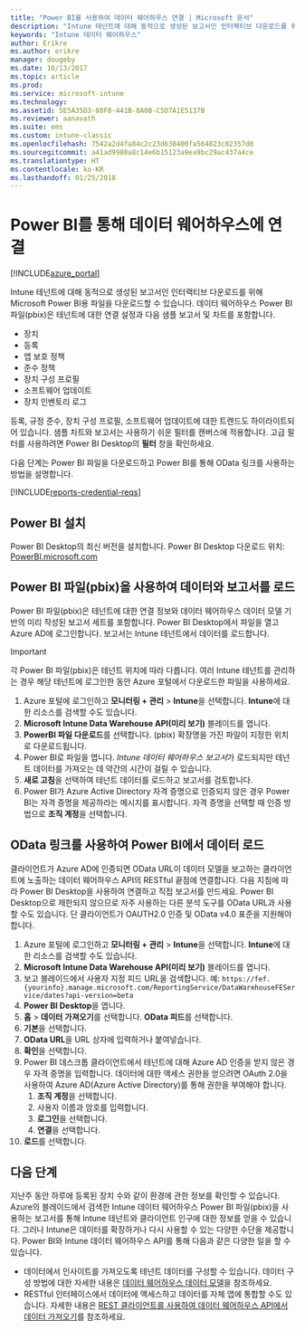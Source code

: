 ```yaml
---
title: "Power BI를 사용하여 데이터 웨어하우스 연결 | Microsoft 문서"
description: "Intune 테넌트에 대해 동적으로 생성된 보고서인 인터랙티브 다운로드를 위해 Microsoft Power BI용 파일을 다운로드할 수 있습니다."
keywords: "Intune 데이터 웨어하우스"
author: Erikre
ms.author: erikre
manager: dougeby
ms.date: 10/13/2017
ms.topic: article
ms.prod: 
ms.service: microsoft-intune
ms.technology: 
ms.assetid: 5E5A35D3-88F8-441B-8A0B-C5D7A1E5137B
ms.reviewer: aanavath
ms.suite: ems
ms.custom: intune-classic
ms.openlocfilehash: 7542a2d4fa84c2c23d638400fa564823c02357d0
ms.sourcegitcommit: a41ad9988a8c14e6b15123a9ea9bc29ac437a4ce
ms.translationtype: HT
ms.contentlocale: ko-KR
ms.lasthandoff: 01/25/2018
---
```

# <a name="connect-to-the-data-warehouse-with-power-bi"></a>Power BI를 통해 데이터 웨어하우스에 연결

[!INCLUDE[azure_portal](./includes/azure_portal.md)]

Intune 테넌트에 대해 동적으로 생성된 보고서인 인터랙티브 다운로드를 위해 Microsoft Power BI용 파일을 다운로드할 수 있습니다. 데이터 웨어하우스 Power BI 파일(pbix)은 테넌트에 대한 연결 설정과 다음 샘플 보고서 및 차트를 포함합니다.  

  -  장치
  -  등록
  -  앱 보호 정책
  -  준수 정책
  -  장치 구성 프로필
  -  소프트웨어 업데이트
  -  장치 인벤토리 로그

등록, 규정 준수, 장치 구성 프로필, 소프트웨어 업데이트에 대한 트렌드도 하이라이트되어 있습니다. 샘플 차트와 보고서는 사용하기 쉬운 필터를 캔버스에 적용합니다. 고급 필터를 사용하려면 Power BI Desktop의 **필터** 창을 확인하세요.

다음 단계는 Power BI 파일을 다운로드하고 Power BI를 통해 OData 링크를 사용하는 방법을 설명합니다.

[!INCLUDE[reports-credential-reqs](./includes/reports-credential-reqs.md)]

## <a name="install-power-bi"></a>Power BI 설치

Power BI Desktop의 최신 버전을 설치합니다. Power BI Desktop 다운로드 위치: [PowerBI.microsoft.com](https://powerbi.microsoft.com/en-us/desktop)

## <a name="load-the-data-and-reports-using-the-power-bi-file-pbix"></a>Power BI 파일(pbix)을 사용하여 데이터와 보고서를 로드

Power BI 파일(pbix)은 테넌트에 대한 연결 정보와 데이터 웨어하우스 데이터 모델 기반의 미리 작성된 보고서 세트를 포함합니다. Power BI Desktop에서 파일을 열고 Azure AD에 로그인합니다. 보고서는 Intune 테넌트에서 데이터를 로드합니다.

> [!Important]  
> 각 Power BI 파일(pbix)은 테넌트 위치에 따라 다릅니다. 여러 Intune 테넌트를 관리하는 경우 해당 테넌트에 로그인한 동안 Azure 포털에서 다운로드한 파일을 사용하세요.  

1.  Azure 포털에 로그인하고 **모니터링 + 관리** > **Intune**을 선택합니다. **Intune**에 대한 리소스를 검색할 수도 있습니다.  
2.  **Microsoft Intune Data Warehouse API(미리 보기)** 블레이드를 엽니다.
3.  **PowerBI 파일 다운로드**를 선택합니다. (pbix) 확장명을 가진 파일이 지정한 위치로 다운로드됩니다.
4.  Power BI로 파일을 엽니다. *Intune 데이터 웨어하우스 보고서*가 로드되지만 테넌트 데이터를 가져오는 데 약간의 시간이 걸릴 수 있습니다.
5.  **새로 고침**을 선택하여 테넌트 데이터를 로드하고 보고서를 검토합니다.
6.  Power BI가 Azure Active Directory 자격 증명으로 인증되지 않은 경우 Power BI는 자격 증명을 제공하라는 메시지를 표시합니다. 자격 증명을 선택할 때 인증 방법으로 **조직 계정**을 선택합니다.

## <a name="load-the-data-in-power-bi-using-the-odata-link"></a>OData 링크를 사용하여 Power BI에서 데이터 로드

클라이언트가 Azure AD에 인증되면 OData URL이 데이터 모델을 보고하는 클라이언트에 노출하는 데이터 웨어하우스 API의 RESTful 끝점에 연결합니다. 다음 지침에 따라 Power BI Desktop을 사용하여 연결하고 직접 보고서를 만드세요. Power BI Desktop으로 제한되지 않으므로 자주 사용하는 다른 분석 도구를 OData URL과 사용할 수도 있습니다. 단 클라이언트가 OAUTH2.0 인증 및 OData v4.0 표준을 지원해야 합니다.

1.  Azure 포털에 로그인하고 **모니터링 + 관리** > **Intune**을 선택합니다. **Intune**에 대한 리소스를 검색할 수도 있습니다.  
2.  **Microsoft Intune Data Warehouse API(미리 보기)** 블레이드를 엽니다.
3. 보고 블레이드에서 사용자 지정 피드 URL을 검색합니다. 예: `https://fef.{yourinfo}.manage.microsoft.com/ReportingService/DataWarehouseFEService/dates?api-version=beta`
4. **Power BI Desktop**을 엽니다.
5. **홈** > **데이터 가져오기**를 선택합니다. **OData 피드**를 선택합니다.
6. **기본**을 선택합니다.
7. **OData URL**을 URL 상자에 입력하거나 붙여넣습니다.
8. **확인**을 선택합니다.
9. Power BI 데스크톱 클라이언트에서 테넌트에 대해 Azure AD 인증을 받지 않은 경우 자격 증명을 입력합니다. 데이터에 대한 액세스 권한을 얻으려면 OAuth 2.0을 사용하여 Azure AD(Azure Active Directory)를 통해 권한을 부여해야 합니다.  
    1.  **조직 계정**을 선택합니다.  
    2.  사용자 이름과 암호를 입력합니다.  
    3.  **로그인**을 선택합니다.  
    4.  **연결**을 선택합니다.  
10. **로드**를 선택합니다.

## <a name="next-steps"></a>다음 단계

지난주 동안 하루에 등록된 장치 수와 같이 환경에 관한 정보를 확인할 수 있습니다. Azure의 블레이드에서 검색한 Intune 데이터 웨어하우스 Power BI 파일(pbix)을 사용하는 보고서를 통해 Intune 테넌트와 클라이언트 인구에 대한 정보를 얻을 수 있습니다. 그러나 Intune은 데이터를 확장하거나 다시 사용할 수 있는 다양한 수단을 제공합니다. Power BI와 Intune 데이터 웨어하우스 API를 통해 다음과 같은 다양한 일을 할 수 있습니다.

<!-- -  You can use Power BI Desktop to create additional report types with your data. For example, you could create a custom chart representing the ratio of device manufactures in your enterprise. For more information about creating custom reports with Power BI and the Intune Data Warehouse, see `BLOG POST ON POWER BI`. -->
 -  데이터에서 인사이트를 가져오도록 테넌트 데이터를 구성할 수 있습니다. 데이터 구성 방법에 대한 자세한 내용은 [데이터 웨어하우스 데이터 모델](reports-ref-data-model.md)을 참조하세요.
 -  RESTful 인터페이스에서 데이터에 액세스하고 데이터를 자체 앱에 통합할 수도 있습니다. 자세한 내용은 [REST 클라이언트를 사용하여 데이터 웨어하우스 API에서 데이터 가져오기](reports-proc-data-rest.md)를 참조하세요.

